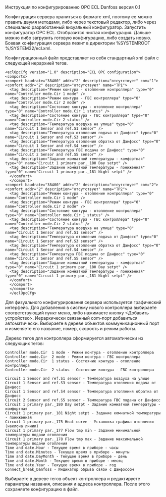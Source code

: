 Инструкция по конфигурированию OPC ECL Danfoss версия 0.1

Конфигурация сервера храниться в формате xml, поэтому ее можно править двумя методами, либо через текстовый редактор, либо через специально разработанный
визуальный конфигуратор.
Запустить конфигуратор OPC ECL. Отобразится чистая конфигурация. Дальше можно либо загрузить готовую конфигурацию, либо создать новую. 
Боевая конфигурация сервера лежит в директории %SYSTEMROOT %/SYSTEM32/ecl.xml.

Конфигурационный файл представляет из себя стандартный xml файл с следующей иерархией тегов.
```
<eclOpcCfg version="1.0" description="ECL OPC configuration">
<comports>
<comport baudrate="38400" addr="2" description="отсутствует" com="1">
<comfort addr="2" description="отсутствует" name="TP1">
  <tag description="Режим контура - отопление контроллера" type="0" name="Controller mode.Cir 1 mode" /> 
  <tag description="Режим контура - ГВС контроллера" type="0" name="Controller mode.Cir 2 mode" /> 
  <tag description="Состояние контура - отопление контроллера" type="0" name="Controller mode.Cir 1 status" /> 
  <tag description="Состояние контура - ГВС контроллера" type="0" name="Controller mode.Cir 2 status" /> 
  <tag description="Температура воздуха на улице" type="0" name="Circuit 1 Sensor and ref.S1 sensor" /> 
  <tag description="Температура отопления подача от Данфосс" type="0" name="Circuit 1 Sensor and ref.S3 sensor" /> 
  <tag description="Температура отопления обратка от Данфосс" type="0" name="Circuit 1 Sensor and ref.S4 sensor" /> 
  <tag description="Температура ГВС подача от Данфосс" type="0" name="Circuit 2 Sensor and ref.S5 sensor" /> 
  <tag description="Задание комнатной температуры - комфортная" type="0" name="Circuit 1 primary par._180 Day setpt" /> 
  <tag description="Задание комнатной температуры - пониженная" type="0" name="Circuit 1 primary par._181 Night setpt" /> 
  </comfort>
  </comport>
<comport baudrate="38400" addr="2" description="отсутствует" com="2">
<comfort addr="2" description="отсутствует" name="TP2">
  <tag description="Режим контура - отопление контроллера" type="0" name="Controller mode.Cir 1 mode" /> 
  <tag description="Режим контура - ГВС контроллера" type="0" name="Controller mode.Cir 2 mode" /> 
  <tag description="Состояние контура - отопление контроллера" type="0" name="Controller mode.Cir 1 status" /> 
  <tag description="Состояние контура - ГВС контроллера" type="0" name="Controller mode.Cir 2 status" /> 
  <tag description="Температура воздуха на улице" type="0" name="Circuit 1 Sensor and ref.S1 sensor" /> 
  <tag description="Температура отопления подача от Данфосс" type="0" name="Circuit 1 Sensor and ref.S3 sensor" /> 
  <tag description="Температура отопления обратка от Данфосс" type="0" name="Circuit 1 Sensor and ref.S4 sensor" /> 
  <tag description="Температура ГВС подача от Данфосс" type="0" name="Circuit 2 Sensor and ref.S5 sensor" /> 
  <tag description="Задание комнатной температуры - комфортная" type="0" name="Circuit 1 primary par._180 Day setpt" /> 
  <tag description="Задание комнатной температуры - пониженная" type="0" name="Circuit 1 primary par._181 Night setpt" /> 
  </comfort>
  </comport>
  </comports>
  </eclOpcCfg>
```
Для физуального конфигурирования сервера используется графический интерфейс. 
Для добавления в систему нового контроллера выбираете соответствующий пункт меню, либо нажимаете кнопку <Добавить устройство>. Иерархически связанный com-порт добавиться автоматически. 
Выбираете в дереве объектов коммуникационный порт и изменяете его название, номер, скорость и режим работы.

Дерево тегов для контроллера сформируется автоматически из следующих тегов:
```
Controller mode.Cir  1 mode - Режим контура - отопление контроллера
Controller mode.Cir  2 mode - Режим контура - ГВС контроллера
Controller mode.Cir  1 status - Состояние контура - отопление контроллера
Controller mode.Cir  2 status - Состояние контура - ГВС контроллера
    
Circuit 1 Sensor and ref.S1 sensor - Температура воздуха на улице
Circuit 1 Sensor and ref.S3 sensor - Температура отопления подача от Данфосс
Circuit 1 Sensor and ref.S4 sensor - Температура отопления обратка от Данфосс
Circuit 2 Sensor and ref.S5 sensor - Температура ГВС подача от Данфосс
Circuit 1 primary par._180 Day setpt - Задание комнатной температуры - комфортная
Circuit 1 primary par._181 Night setpt - Задание комнатной температуры - пониженная
Circuit 1 primary par._175 Heat curve - Установка графика отопления (наклона линии)
Circuit 1 primary par._177 Flow tmp min - Задание минимальной температуры подачи отопления
Circuit 1 primary par._178 Flow tmp max - Задание максимальной температуры подачи отопления
Time and date.Hour - Текущее время в приборе - часы
Time and date.Minutes - Текущее время в приборе - минуты
Time and date.DayMonth - Текущее время в приборе - день
Time and date.Month - Текущее время в приборе - месяц
Time and date.Year - Текущее время в приборе - год
Connect_break_Danfoss - Индикатор обрыва связи с Данфоссом
```
Выбираете в дереве тегов объект контроллера и редактируете параметры названия, описания и адреса контроллера. 
После этого сохраняете конфигурацию в файл.

